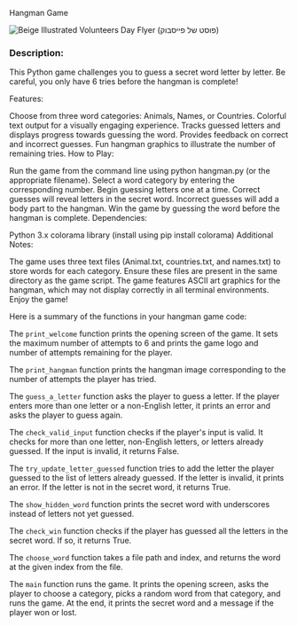 Hangman Game




![Beige Illustrated Volunteers Day Flyer  (פוסט של פייסבוק)](https://github.com/maorkris/Hangman/assets/142143890/d60cc5cc-d0f1-4ef9-af0f-f69b7997cfb7)


### Description:

This Python game challenges you to guess a secret word letter by letter. Be careful, you only have 6 tries before the hangman is complete!

Features:

Choose from three word categories: Animals, Names, or Countries.
Colorful text output for a visually engaging experience.
Tracks guessed letters and displays progress towards guessing the word.
Provides feedback on correct and incorrect guesses.
Fun hangman graphics to illustrate the number of remaining tries.
How to Play:

Run the game from the command line using python hangman.py (or the appropriate filename).
Select a word category by entering the corresponding number.
Begin guessing letters one at a time.
Correct guesses will reveal letters in the secret word.
Incorrect guesses will add a body part to the hangman.
Win the game by guessing the word before the hangman is complete.
Dependencies:

Python 3.x
colorama library (install using pip install colorama)
Additional Notes:

The game uses three text files (Animal.txt, countries.txt, and names.txt) to store words for each category. Ensure these files are present in the same directory as the game script.
The game features ASCII art graphics for the hangman, which may not display correctly in all terminal environments.
Enjoy the game!


 Here is a summary of the functions in your hangman game code:

 

The `print_welcome` function prints the opening screen of the game. It sets the maximum number of attempts to 6 and prints the game logo and number of attempts remaining for the player.

The `print_hangman` function prints the hangman image corresponding to the number of attempts the player has tried.

The `guess_a_letter` function asks the player to guess a letter. If the player enters more than one letter or a non-English letter, it prints an error and asks the player to guess again.

The `check_valid_input` function checks if the player's input is valid. It checks for more than one letter, non-English letters, or letters already guessed. If the input is invalid, it returns False.

The `try_update_letter_guessed` function tries to add the letter the player guessed to the list of letters already guessed. If the letter is invalid, it prints an error. If the letter is not in the secret word, it returns True.

The `show_hidden_word` function prints the secret word with underscores instead of letters not yet guessed.

The `check_win` function checks if the player has guessed all the letters in the secret word. If so, it returns True.

The `choose_word` function takes a file path and index, and returns the word at the given index from the file.

The `main` function runs the game. It prints the opening screen, asks the player to choose a category, picks a random word from that category, and runs the game. At the end, it prints the secret word and a message if the player won or lost.

